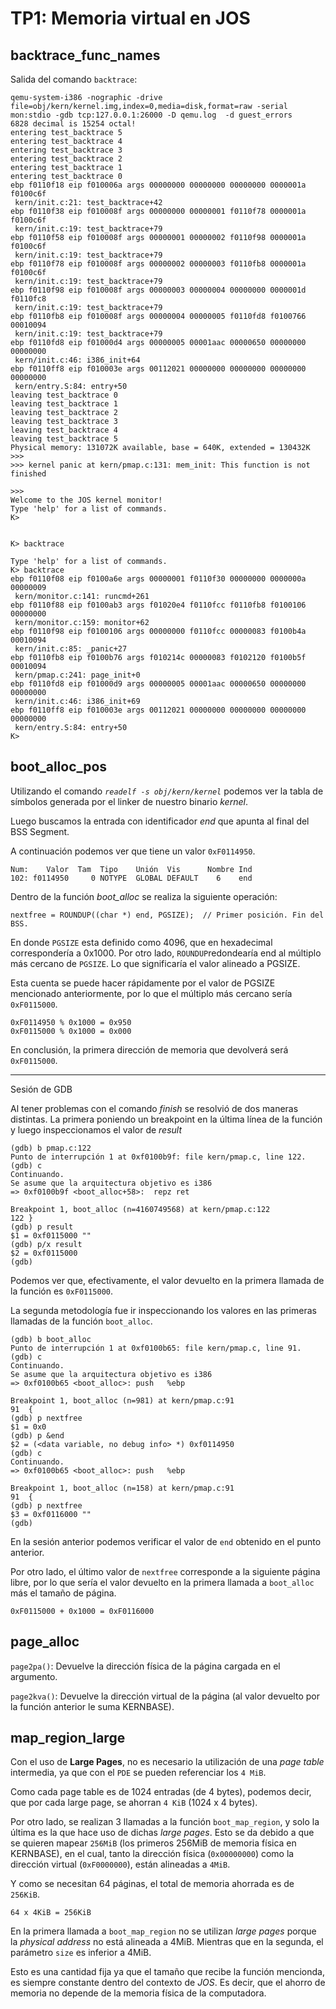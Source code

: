 TP1: Memoria virtual en JOS
===========================

backtrace_func_names
--------------------

Salida del comando `backtrace`:

~~~
qemu-system-i386 -nographic -drive file=obj/kern/kernel.img,index=0,media=disk,format=raw -serial mon:stdio -gdb tcp:127.0.0.1:26000 -D qemu.log  -d guest_errors
6828 decimal is 15254 octal!
entering test_backtrace 5
entering test_backtrace 4
entering test_backtrace 3
entering test_backtrace 2
entering test_backtrace 1
entering test_backtrace 0
ebp f0110f18 eip f010006a args 00000000 00000000 00000000 0000001a f0100c6f
 kern/init.c:21: test_backtrace+42
ebp f0110f38 eip f010008f args 00000000 00000001 f0110f78 0000001a f0100c6f
 kern/init.c:19: test_backtrace+79
ebp f0110f58 eip f010008f args 00000001 00000002 f0110f98 0000001a f0100c6f
 kern/init.c:19: test_backtrace+79
ebp f0110f78 eip f010008f args 00000002 00000003 f0110fb8 0000001a f0100c6f
 kern/init.c:19: test_backtrace+79
ebp f0110f98 eip f010008f args 00000003 00000004 00000000 0000001d f0110fc8
 kern/init.c:19: test_backtrace+79
ebp f0110fb8 eip f010008f args 00000004 00000005 f0110fd8 f0100766 00010094
 kern/init.c:19: test_backtrace+79
ebp f0110fd8 eip f01000d4 args 00000005 00001aac 00000650 00000000 00000000
 kern/init.c:46: i386_init+64
ebp f0110ff8 eip f010003e args 00112021 00000000 00000000 00000000 00000000
 kern/entry.S:84: entry+50
leaving test_backtrace 0
leaving test_backtrace 1
leaving test_backtrace 2
leaving test_backtrace 3
leaving test_backtrace 4
leaving test_backtrace 5
Physical memory: 131072K available, base = 640K, extended = 130432K
>>>
>>> kernel panic at kern/pmap.c:131: mem_init: This function is not finished

>>>
Welcome to the JOS kernel monitor!
Type 'help' for a list of commands.
K>


K> backtrace

Type 'help' for a list of commands.
K> backtrace
ebp f0110f08 eip f0100a6e args 00000001 f0110f30 00000000 0000000a 00000009
 kern/monitor.c:141: runcmd+261
ebp f0110f88 eip f0100ab3 args f01020e4 f0110fcc f0110fb8 f0100106 00000000
 kern/monitor.c:159: monitor+62
ebp f0110f98 eip f0100106 args 00000000 f0110fcc 00000083 f0100b4a 00010094
 kern/init.c:85: _panic+27
ebp f0110fb8 eip f0100b76 args f010214c 00000083 f0102120 f0100b5f 00010094
 kern/pmap.c:241: page_init+0
ebp f0110fd8 eip f01000d9 args 00000005 00001aac 00000650 00000000 00000000
 kern/init.c:46: i386_init+69
ebp f0110ff8 eip f010003e args 00112021 00000000 00000000 00000000 00000000
 kern/entry.S:84: entry+50
K>
~~~

boot_alloc_pos
--------------
Utilizando el comando _`readelf -s obj/kern/kernel`_ podemos ver la tabla de símbolos generada por el linker de nuestro binario _kernel_.

Luego buscamos la entrada con identificador _end_ que apunta al final del BSS Segment.

  A continuación podemos ver que tiene un valor `0xF0114950`.
~~~
Num:    Valor  Tam  Tipo    Unión  Vis      Nombre Ind
102: f0114950     0 NOTYPE  GLOBAL DEFAULT    6    end
~~~

Dentro de la función _boot_alloc_ se realiza la siguiente operación:
~~~
nextfree = ROUNDUP((char *) end, PGSIZE);  // Primer posición. Fin del BSS.
~~~
En donde `PGSIZE` esta definido como 4096, que en hexadecimal correspondería a 0x1000.
Por otro lado, `ROUNDUP`redondearía end al múltiplo más cercano de `PGSIZE`.
Lo que significaría el valor alineado a PGSIZE.


Esta cuenta se puede hacer rápidamente por el valor de PGSIZE mencionado anteriormente, por lo que el múltiplo más cercano sería `0xF0115000`.
~~~
0xF0114950 % 0x1000 = 0x950
0xF0115000 % 0x1000 = 0x000
~~~

En conclusión, la primera dirección de memoria que devolverá será `0xF0115000`.

---
Sesión de GDB

Al tener problemas con el comando _finish_ se resolvió de dos maneras distintas.
La primera poniendo un breakpoint en la última línea de la función y luego inspeccionamos el valor de _result_

~~~
(gdb) b pmap.c:122
Punto de interrupción 1 at 0xf0100b9f: file kern/pmap.c, line 122.
(gdb) c
Continuando.
Se asume que la arquitectura objetivo es i386
=> 0xf0100b9f <boot_alloc+58>:	repz ret

Breakpoint 1, boot_alloc (n=4160749568) at kern/pmap.c:122
122	}
(gdb) p result
$1 = 0xf0115000 ""
(gdb) p/x result
$2 = 0xf0115000
(gdb)
~~~

Podemos ver que, efectivamente, el valor devuelto en la primera llamada de la función es `0xF0115000`.

La segunda metodología fue ir inspeccionando los valores en las primeras llamadas de la función `boot_alloc`.

~~~
(gdb) b boot_alloc
Punto de interrupción 1 at 0xf0100b65: file kern/pmap.c, line 91.
(gdb) c
Continuando.
Se asume que la arquitectura objetivo es i386
=> 0xf0100b65 <boot_alloc>:	push   %ebp

Breakpoint 1, boot_alloc (n=981) at kern/pmap.c:91
91	{
(gdb) p nextfree
$1 = 0x0
(gdb) p &end
$2 = (<data variable, no debug info> *) 0xf0114950
(gdb) c
Continuando.
=> 0xf0100b65 <boot_alloc>:	push   %ebp

Breakpoint 1, boot_alloc (n=158) at kern/pmap.c:91
91	{
(gdb) p nextfree
$3 = 0xf0116000 ""
(gdb)
~~~

En la sesión anterior podemos verificar el valor de `end` obtenido en el punto anterior.

Por otro lado, el último valor de `nextfree` corresponde a la siguiente página libre, por lo que sería el valor devuelto en la primera llamada a `boot_alloc` más el tamaño de página.

~~~
0xF0115000 + 0x1000 = 0xF0116000
~~~

page_alloc
----------
`page2pa()`: Devuelve la dirección física de la página cargada en el argumento.

`page2kva()`: Devuelve la dirección virtual de la página (al valor devuelto por la función anterior le suma KERNBASE).


map_region_large
----------------
Con el uso de **Large Pages**, no es necesario la utilización de una _page table_ intermedia, ya que con el `PDE` se pueden referenciar los `4 MiB`.

Como cada page table es de 1024 entradas (de 4 bytes), podemos decir, que por cada large page, se ahorran `4 KiB` (1024 x 4 bytes).

Por otro lado, se realizan 3 llamadas a la función `boot_map_region`, y solo la última es la que hace uso de dichas _large pages_.
Esto se da debido a que se quieren mapear `256MiB` (los primeros 256MiB de memoria física en KERNBASE), en el cual, tanto la dirección física (`0x00000000`) como la dirección virtual (`0xF0000000`), están alineadas a `4MiB`.

Y como se necesitan 64 páginas, el total de memoria ahorrada es de `256KiB`.

~~~
64 x 4KiB = 256KiB
~~~

En la primera llamada a `boot_map_region` no se utilizan _large pages_ porque la _physical address_ no está alineada a 4MiB. Mientras que en la segunda, el parámetro `size` es inferior a 4MiB.

Esto es una cantidad fija ya que el tamaño que recibe la función mencionda, es siempre constante dentro del contexto de _JOS_.
Es decir, que el ahorro de memoria no depende de la memoria física de la computadora.
